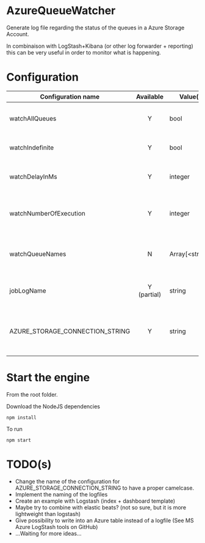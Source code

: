 # AzureQueueWatcher
Generate log file regarding the status of the queues in a Azure Storage Account.

In combinaison with LogStash+Kibana (or other log forwarder + reporting) this can be very useful in order to monitor what is happening.

# Configuration
| Configuration name | Available | Value(s) | Description |
|------------------------|:-----:|------|---|
| watchAllQueues | Y | bool | Watch all the available queues in the account |
| watchIndefinite | Y | bool | Watch for unlimited number of time |
| watchDelayInMs | Y | integer | Trigger the request to the queue each Nms |
| watchNumberOfExecution | Y | integer | Maximum number of execution if _watchIndefinite_ is _false_ |
| watchQueueNames | N | Array[&lt;string&gt;] | Names of the queues to watch if _watchAllQueues_ is _false_ |
| jobLogName | Y (partial) | string | Name of the job used for the _log file name_ and the _log data_|
| AZURE_STORAGE_CONNECTION_STRING | Y | string | Azure storage connection string used to connect to the storage Account|

# Start the engine
From the root folder.

Download the NodeJS dependencies
```
npm install
```

To run
```
npm start
```

# TODO(s)
* Change the name of the configuration for AZURE_STORAGE_CONNECTION_STRING to have a proper camelcase.
* Implement the naming of the logfiles
* Create an example with Logstash (index + dashboard template)
* Maybe try to combine with elastic beats? (not so sure, but it is more lightweight than logstash)
* Give possibility to write into an Azure table instead of a logfile (See MS Azure LogStash tools on GitHub)
* ...Waiting for more ideas...
